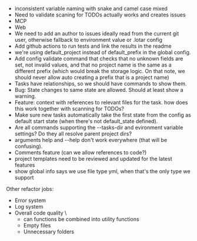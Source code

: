 - inconsistent variable naming with snake and camel case mixed
- Need to validate scaning for TODOs actually works and creates issues
- MCP
- Web
- We need to add an author to issues ideally read from the current git user, otherwise fallback to environment value or .lotar config
- Add github actions to run tests and link the results in the readme
- we're using default_project instead of default_prefix in the global config.
- Add config validate command that checks that no unknown fields are set, not invalid values, and that no project name is the same as a different prefix (which would break the storage logic. On that note, we should never allow auto creating a prefix that is a project name)
- Tasks have relationships, so we should have commands to show them.
- Bug: State changes to same state are allowed. Should at least show a warning.
- Feature: context with references to relevant files for the task. how does this work together with scanning for TODOs?
- Make sure new tasks automatically take the first state from the config as default start state (when there's not default_state defined).
- Are all commands supporting the --tasks-dir and evironment variable settings? Do they all resolve parent project dirs?
- arguments help and --help don't work everywhere (that will be confusing).
- Comments feature (can we allow references to code?)
- project templates need to be reviewed and updated for the latest features
- show global info says we use file type yml, when that's the only type we support

Other refactor jobs:
- Error system
- Log system
- Overall code quality \
    - can functions be combined into utility functions
    - Empty files
    - Unnecessary folders